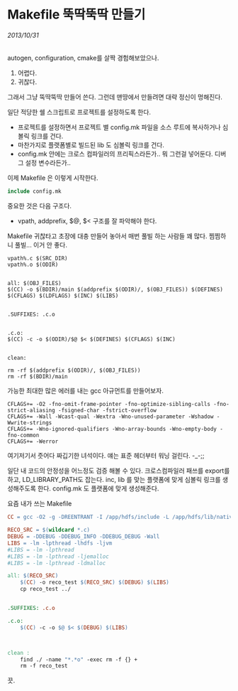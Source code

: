 Makefile 뚝딱뚝딱 만들기
========================

###### 2013/10/31

autogen, configuration, cmake를 살짝 경험해보았으나.

1.	어렵다.
2.	귀찮다.

그래서 그냥 뚝딱뚝딱 만들어 쓴다. 그런데 맨땅에서 만들려면 대략 정신이 멍해진다.

일단 적당한 쉘 스크립트로 프로젝트를 설정하도록 한다.

-	프로젝트를 설정하면서 프로젝트 별 config.mk 파일을 소스 루트에 복사하거나 심볼릭 링크를 건다.
-	마찬가지로 플랫폼별로 빌드된 lib 도 심볼릭 링크를 건다.
-	config.mk 안에는 크로스 컴파일러의 프리픽스라든가.. 뭐 그런걸 넣어둔다. 디버그 설정 변수라든가..

이제 Makefile 은 이렇게 시작한다.

```makefile
include config.mk
```

중요한 것은 다음 구조다.

-	vpath, addprefix, $@, $< 구조를 잘 파악해야 한다.

Makefile 귀찮타고 초장에 대충 만들어 놓아서 매번 풀빌 하는 사람들 꽤 많다. 찜찜하니 풀빌... 이거 안 좋다.

```
vpath%.c $(SRC_DIR)
vpath%.o $(ODIR)


all: $(OBJ_FILES)
$(CC) -o $(BDIR)/main $(addprefix $(ODIR)/, $(OBJ_FILES)) $(DEFINES) $(CFLAGS) $(LDFLAGS) $(INC) $(LIBS)


.SUFFIXES: .c.o


.c.o:
$(CC) -c -o $(ODIR)/$@ $< $(DEFINES) $(CFLAGS) $(INC)


clean:

rm -rf $(addprefix $(ODIR)/, $(OBJ_FILES))
rm -rf $(BDIR)/main
```

가능한 최대한 많은 에러를 내는 gcc 아규먼트를 만들어보자.

```
CFLAGS+= -O2 -fno-omit-frame-pointer -fno-optimize-sibling-calls -fno-strict-aliasing -fsigned-char -fstrict-overflow
CFLAGS+= -Wall -Wcast-qual -Wextra -Wno-unused-parameter -Wshadow -Wwrite-strings
CFLAGS+= -Wno-ignored-qualifiers -Wno-array-bounds -Wno-empty-body -fno-common
CFLAGS+= -Werror
```

여기저기서 줏어다 짜깁기한 녀석이다. 얘는 표준 헤더부터 워닝 걸린다. -_-;;

일단 내 코드의 안정성을 어느정도 검증 해볼 수 있다. 크로스컴파일러 패쓰를 export를 하고, LD_LIBRARY_PATH도 잡는다. inc, lib 를 맞는 플랫폼에 맞게 심볼릭 링크를 생성해주도록 한다. config.mk 도 플랫폼에 맞게 생성해준다.

요즘 내가 쓰는 Makefile

```makefile
CC = gcc -O2 -g -DREENTRANT -I /app/hdfs/include -L /app/hdfs/lib/native -L /app/jdk1.7.0_45/jre/lib/amd64/server

RECO_SRC = $(wildcard *.c)
DEBUG = -DDEBUG -DDEBUG_INFO -DDEBUG_DEBUG -Wall
LIBS = -lm -lpthread -lhdfs -ljvm
#LIBS = -lm -lpthread
#LIBS = -lm -lpthread -ljemalloc
#LIBS = -lm -lpthread -ldmalloc

all: $(RECO_SRC)
    $(CC) -o reco_test $(RECO_SRC) $(DEBUG) $(LIBS)
    cp reco_test ../


.SUFFIXES: .c.o

.c.o:
    $(CC) -c -o $@ $< $(DEBUG) $(LIBS)



clean :
    find ./ -name "*.*o" -exec rm -f {} +
    rm -f reco_test
```

끗.
